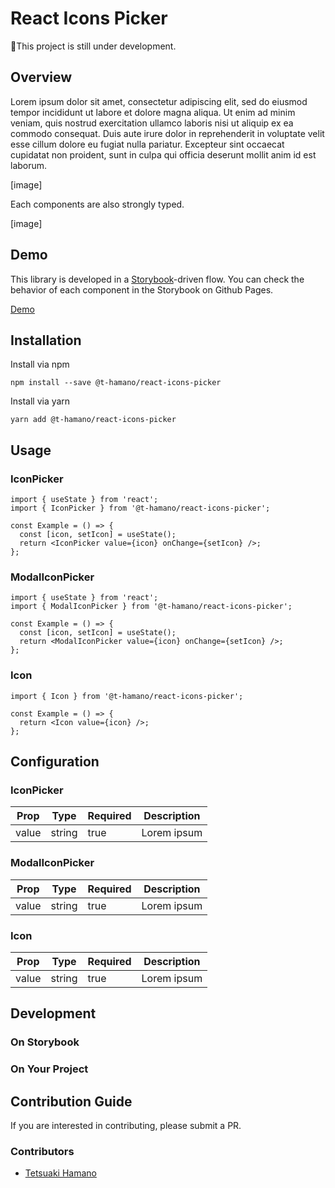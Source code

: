 # React Icons Picker
:red_circle:This project is still under development.

## Overview

Lorem ipsum dolor sit amet, consectetur adipiscing elit, sed do eiusmod tempor incididunt ut labore et dolore magna aliqua. Ut enim ad minim veniam, quis nostrud exercitation ullamco laboris nisi ut aliquip ex ea commodo consequat. Duis aute irure dolor in reprehenderit in voluptate velit esse cillum dolore eu fugiat nulla pariatur. Excepteur sint occaecat cupidatat non proident, sunt in culpa qui officia deserunt mollit anim id est laborum.

[image]

Each components are also strongly typed.

[image]

## Demo

This library is developed in a [Storybook](https://storybook.js.org/)-driven flow.
You can check the behavior of each component in the Storybook on Github Pages.

[Demo](https://t-hamano.github.io/react-icons-picker/)

## Installation

Install via npm

```
npm install --save @t-hamano/react-icons-picker
```

Install via yarn

```
yarn add @t-hamano/react-icons-picker
```

## Usage

### IconPicker

```react
import { useState } from 'react';
import { IconPicker } from '@t-hamano/react-icons-picker';

const Example = () => {
  const [icon, setIcon] = useState();
  return <IconPicker value={icon} onChange={setIcon} />;
};
```

### ModalIconPicker

```react
import { useState } from 'react';
import { ModalIconPicker } from '@t-hamano/react-icons-picker';

const Example = () => {
  const [icon, setIcon] = useState();
  return <ModalIconPicker value={icon} onChange={setIcon} />;
};
```

### Icon

```react
import { Icon } from '@t-hamano/react-icons-picker';

const Example = () => {
  return <Icon value={icon} />;
};
```

## Configuration

### IconPicker

| Prop  | Type   | Required | Description |
| ----- | ------ | -------- | ----------- |
| value | string | true     | Lorem ipsum |

### ModalIconPicker

| Prop  | Type   | Required | Description |
| ----- | ------ | -------- | ----------- |
| value | string | true     | Lorem ipsum |

### Icon

| Prop  | Type   | Required | Description |
| ----- | ------ | -------- | ----------- |
| value | string | true     | Lorem ipsum |

## Development

### On Storybook

### On Your Project

## Contribution Guide

If you are interested in contributing, please submit a PR.

### Contributors

+ [Tetsuaki Hamano](https://github.com/t-hamano)
